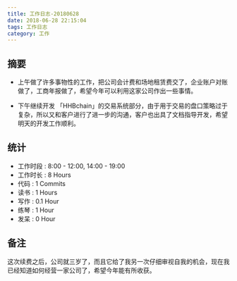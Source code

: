```yaml
---
title: 工作日志-20180628
date: 2018-06-28 22:15:04
tags: 工作日志
category: 工作
---
```


## 摘要

* 上午做了许多事物性的工作，把公司会计费和场地租赁费交了，企业账户对账做了，工商年报做了，希望今年可以利用这家公司作出一些事情。

* 下午继续开发 「HHBchain」的交易系统部分，由于用于交易的盘口策略过于复杂，所以又和客户进行了进一步的沟通，客户也出具了文档指导开发，希望明天的开发工作顺利。


## 统计

* 工作时段 : 8:00 - 12:00, 14:00 - 19:00
* 工作时长 : 8 Hours
* 代码 : 1 Commits
* 读书 : 1 Hours
* 写作 : 0.1 Hour
* 练琴 : 1 Hour
* 发呆 : 0 Hour


## 备注

这次续费之后，公司就三岁了，而且它给了我另一次仔细审视自我的机会，现在我已经知道如何经营一家公司了，希望今年能有所收获。

